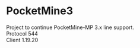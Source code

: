 # PocketMine3
Project to continue PocketMine-MP 3.x line support.<br>
Protocol 544<br>
Client 1.19.20<br>
